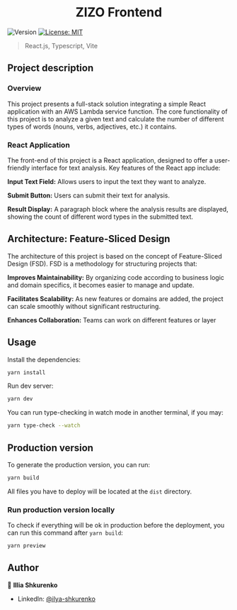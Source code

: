 <h1 align="center">ZIZO Frontend</h1>
<p>
  <img alt="Version" src="https://img.shields.io/badge/version-1.0.0-blue.svg?cacheSeconds=2592000" />
  <a href="#" target="_blank">
    <img alt="License: MIT" src="https://img.shields.io/badge/License-MIT-yellow.svg" />
  </a>
</p>


> React.js, Typescript, Vite

## Project description

### Overview
This project presents a full-stack solution integrating a simple React application with an AWS Lambda service function. The core functionality of this project is to analyze a given text and calculate the number of different types of words (nouns, verbs, adjectives, etc.) it contains.

### React Application
The front-end of this project is a React application, designed to offer a user-friendly interface for text analysis. Key features of the React app include:

**Input Text Field:** Allows users to input the text they want to analyze.

**Submit Button:** Users can submit their text for analysis.

**Result Display:**
A paragraph block where the analysis results are displayed, showing the count of different word types in the submitted text.

## Architecture: Feature-Sliced Design
The architecture of this project is based on the concept of Feature-Sliced Design (FSD). FSD is a methodology for structuring projects that:

**Improves Maintainability:** By organizing code according to business logic and domain specifics, it becomes easier to manage and update.

**Facilitates Scalability:** As new features or domains are added, the project can scale smoothly without significant restructuring.

**Enhances Collaboration:** Teams can work on different features or layer

## Usage

Install the dependencies:

```sh
yarn install
```

Run dev server:

```sh
yarn dev
```

You can run type-checking in watch mode in another terminal, if you may:

```sh
yarn type-check --watch
```

## Production version

To generate the production version, you can run:

```sh
yarn build
```

All files you have to deploy will be located at the `dist` directory.

### Run production version locally

To check if everything will be ok in production before the deployment, you can run this command after `yarn build`:

```sh
yarn preview
```

## Author

👤 **Illia Shkurenko**

* LinkedIn: [@ilya-shkurenko](https://www.linkedin.com/in/ilya-shkurenko-128288157/)
